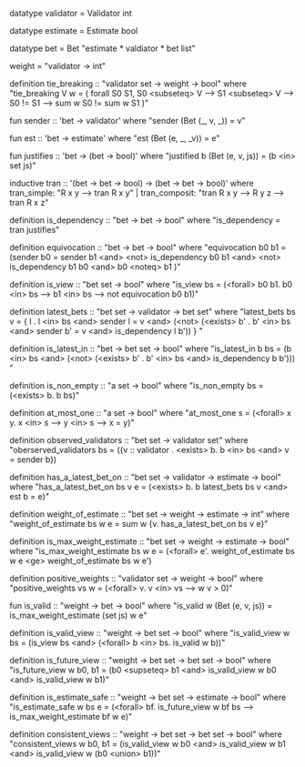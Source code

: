 
datatype validator = Validator int

datatype estimate  = Estimate bool

datatype bet       = Bet "estimate * valdiator * bet list"



weight = "validator -> int"


definition tie_breaking  :: "validator set -> weight -> bool"
                             where
                                "tie_breaking V w = 
                                ( forall S0 S1,
                                        S0 \<subseteq> V -->
                                        S1 \<subseteq> V -->
                                        S0 != S1 -->
                                        sum w S0 != sum w S1
                                )"




fun sender    :: 'bet -> validator' where "sender (Bet (_, v, _)) = v"

fun est       :: 'bet -> estimate' where "est (Bet (e, _, _v)) = e"

fun justifies :: 'bet -> (bet -> bool)' where "justified b (Bet (e, v, js)) = (b \<in> set js)"




inductive tran :: '(bet -> bet -> bool) -> (bet -> bet -> bool)' 
                  where
                        tran_simple: "R x y --> tran R x y"
                      | tran_composit: "tran R x y --> R y z --> tran R x z"



definition is_dependency :: "bet -> bet -> bool" where "is_dependency = tran justifies"




definition equivocation :: "bet -> bet -> bool" 
                    where
                    "equivocation b0 b1 = 
                       (sender b0 = sender b1 
                        \<and> \<not> is_dependency b0 b1 
                        \<and> \<not> is_dependency b1 b0 
                        \<and> b0 \<noteq> b1 )"



definition is_view :: "bet set -> bool"
                        where
                        "is_view bs = (\<forall> b0 b1.  b0 \<in> bs --> b1 \<in> bs --> 
                                        not equivocation b0 b1)"



definition latest_bets :: "bet set -> validator -> bet set"
                          where
                          "latest_bets bs v = { l . l \<in> bs \<and> sender l = v \<and> (\<not> (\<exists> b' . b' \<in> bs \<and> sender b' = v \<and> is_dependency l b')) } "





definition is_latest_in :: "bet -> bet set -> bool"
                           where
                           "is_latest_in b bs = (b \<in> bs \<and> (\<not> (\<exists> b' . b' \<in> bs \<and> is_dependency b b'))) "


definition is_non_empty :: "a set -> bool"
                           where
                           "is_non_empty bs = (\<exists> b. b <in> bs)"





definition at_most_one :: "a set -> bool"
                          where
                          "at_most_one s = (\<forall> x y. x \<in> s --> y \<in> s --> x = y)"






definition observed_validators :: "bet set -> validator set"
                                  where
                                  "oberserved_validators bs = ({v :: validator . \<exists> b. b \<in> bs \<and> v = sender b})





definition has_a_latest_bet_on :: "bet set -> validator -> estimate -> bool"
                                  where
                                  "has_a_latest_bet_on bs v e = (\<exists> b. b <in> latest_bets bs v \<and> est b = e)"





definition weight_of_estimate :: "bet set -> weight -> estimate -> int"
                                 where
                                 "weight_of_estimate bs w e = sum w {v. has_a_latest_bet_on bs v e}"





definition is_max_weight_estimate :: "bet set -> weight -> estimate -> bool"
                                     where
                                     "is_max_weight_estimate bs w e = (\<forall> e'.
                                                                       weight_of_estimate bs w e \<ge> weight_of_estimate bs w e')



definition positive_weights :: "validator set -> weight -> bool"
                               where
                               "positive_weights vs w = (\<forall> v. v \<in> vs --> w v > 0)"



fun is_valid :: "weight -> bet -> bool"
                where
                "is_valid w (Bet (e, v, js)) = is_max_weight_estimate (set js) w e"





definition is_valid_view :: "weight -> bet set -> bool"
                            where
                            "is_valid_view w bs = (is_view bs \<and> (\<forall> b \<in> bs. is_valid w b))"








definition is_future_view :: "weight -> bet set -> bet set -> bool"
                             where
                             "is_future_view w b0, b1 = 
                             (b0 \<supseteq> b1 \<and> is_valid_view w b0 \<and> is_valid_view w b1)"





definition is_estimate_safe :: "weight -> bet set -> estimate -> bool"
                               where
                               "is_estimate_safe w bs e = 
                                        (\<forall> bf. is_future_view w bf bs --> is_max_weight_estimate bf w e)"






definition consistent_views :: "weight -> bet set -> bet set -> bool"
                                where
                                "consistent_views w b0, b1 = 
                                        (is_valid_view w b0 \<and> is_valid_view w b1 \<and> is_valid_view w (b0 \<union> b1))"
















